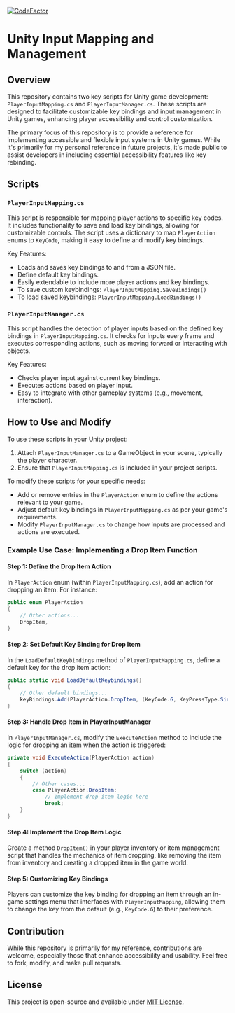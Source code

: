 [![CodeFactor](https://www.codefactor.io/repository/github/kalfadda/player-input-wrapper/badge/main)](https://www.codefactor.io/repository/github/kalfadda/player-input-wrapper/overview/main)
# Unity Input Mapping and Management

## Overview
This repository contains two key scripts for Unity game development: `PlayerInputMapping.cs` and `PlayerInputManager.cs`. These scripts are designed to facilitate customizable key bindings and input management in Unity games, enhancing player accessibility and control customization. 

The primary focus of this repository is to provide a reference for implementing accessible and flexible input systems in Unity games. While it's primarily for my personal reference in future projects, it's made public to assist developers in including essential accessibility features like key rebinding.

## Scripts

### `PlayerInputMapping.cs`
This script is responsible for mapping player actions to specific key codes. It includes functionality to save and load key bindings, allowing for customizable controls. The script uses a dictionary to map `PlayerAction` enums to `KeyCode`, making it easy to define and modify key bindings.

Key Features:
- Loads and saves key bindings to and from a JSON file.
- Define default key bindings.
- Easily extendable to include more player actions and key bindings.
- To save custom keybindings: `PlayerInputMapping.SaveBindings()`
- To load saved keybindings: `PlayerInputMapping.LoadBindings()`

### `PlayerInputManager.cs`
This script handles the detection of player inputs based on the defined key bindings in `PlayerInputMapping.cs`. It checks for inputs every frame and executes corresponding actions, such as moving forward or interacting with objects.

Key Features:
- Checks player input against current key bindings.
- Executes actions based on player input.
- Easy to integrate with other gameplay systems (e.g., movement, interaction).

## How to Use and Modify
To use these scripts in your Unity project:
1. Attach `PlayerInputManager.cs` to a GameObject in your scene, typically the player character.
2. Ensure that `PlayerInputMapping.cs` is included in your project scripts.

To modify these scripts for your specific needs:
- Add or remove entries in the `PlayerAction` enum to define the actions relevant to your game.
- Adjust default key bindings in `PlayerInputMapping.cs` as per your game's requirements.
- Modify `PlayerInputManager.cs` to change how inputs are processed and actions are executed.


### Example Use Case: Implementing a Drop Item Function

#### Step 1: Define the Drop Item Action
In `PlayerAction` enum (within `PlayerInputMapping.cs`), add an action for dropping an item. For instance:

```csharp
public enum PlayerAction
{
    // Other actions...
    DropItem,
}
```

#### Step 2: Set Default Key Binding for Drop Item
In the `LoadDefaultKeybindings` method of `PlayerInputMapping.cs`, define a default key for the drop item action:

```csharp
public static void LoadDefaultKeybindings()
{
    // Other default bindings...
    keyBindings.Add(PlayerAction.DropItem, (KeyCode.G, KeyPressType.Single));
}
```

#### Step 3: Handle Drop Item in PlayerInputManager
In `PlayerInputManager.cs`, modify the `ExecuteAction` method to include the logic for dropping an item when the action is triggered:

```csharp
private void ExecuteAction(PlayerAction action)
{
    switch (action)
    {
        // Other cases...
        case PlayerAction.DropItem:
            // Implement drop item logic here
            break;
    }
}
```

#### Step 4: Implement the Drop Item Logic
Create a method `DropItem()` in your player inventory or item management script that handles the mechanics of item dropping, like removing the item from inventory and creating a dropped item in the game world.

#### Step 5: Customizing Key Bindings
Players can customize the key binding for dropping an item through an in-game settings menu that interfaces with `PlayerInputMapping`, allowing them to change the key from the default (e.g., `KeyCode.G`) to their preference.


## Contribution
While this repository is primarily for my reference, contributions are welcome, especially those that enhance accessibility and usability. Feel free to fork, modify, and make pull requests.

## License
This project is open-source and available under [MIT License](LICENSE).

